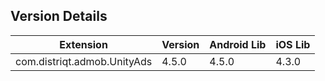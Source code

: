 ## Version Details

| Extension | Version | Android Lib | iOS Lib |
| --- | --- | --- | --- |
| com.distriqt.admob.UnityAds | 4.5.0 | 4.5.0 | 4.3.0 |
